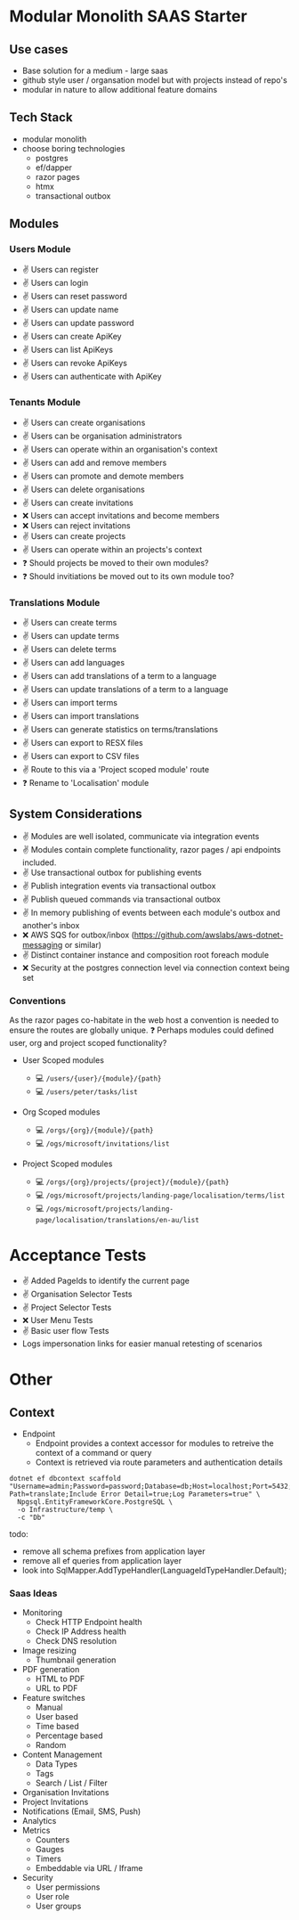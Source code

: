 # Modular Monolith SAAS Starter

## Use cases

- Base solution for a medium - large saas
- github style user / organsation model but with projects instead of repo's
- modular in nature to allow additional feature domains

## Tech Stack

- modular monolith
- choose boring technologies
    - postgres
    - ef/dapper
    - razor pages
    - htmx
    - transactional outbox

## Modules

### Users Module

- :v: Users can register
- :v: Users can login
- :v: Users can reset password
- :v: Users can update name
- :v: Users can update password
- :v: Users can create ApiKey
- :v: Users can list ApiKeys
- :v: Users can revoke ApiKeys
- :v: Users can authenticate with ApiKey

### Tenants Module

- :v: Users can create organisations
- :v: Users can be organisation administrators
- :v: Users can operate within an organisation's context
- :v: Users can add and remove members
- :v: Users can promote and demote members
- :v: Users can delete organisations
- :v: Users can create invitations
- :x: Users can accept invitations and become members
- :x: Users can reject invitations
- :v: Users can create projects
- :v: Users can operate within an projects's context
- :question: Should projects be moved to their own modules?
- :question: Should invitiations be moved out to its own module too?

### Translations Module

- :v: Users can create terms
- :v: Users can update terms
- :v: Users can delete terms
- :v: Users can add languages
- :v: Users can add translations of a term to a language
- :v: Users can update translations of a term to a language
- :v: Users can import terms
- :v: Users can import translations
- :v: Users can generate statistics on terms/translations
- :v: Users can export to RESX files
- :v: Users can export to CSV files
- :v: Route to this via a 'Project scoped module' route
- :question: Rename to 'Localisation' module

## System Considerations

- :v: Modules are well isolated, communicate via integration events
- :v: Modules contain complete functionality, razor pages / api endpoints included.
- :v: Use transactional outbox for publishing events
- :v: Publish integration events via transactional outbox
- :v: Publish queued commands via transactional outbox
- :v: In memory publishing of events between each module's outbox and another's inbox
- :x: AWS SQS for outbox/inbox (https://github.com/awslabs/aws-dotnet-messaging or similar)
- :v: Distinct container instance and composition root foreach module
- :x: Security at the postgres connection level via connection context being set

### Conventions

As the razor pages co-habitate in the web host a convention is needed to ensure the routes are globally unique.
:question: Perhaps modules could defined user, org and project scoped functionality?

- User Scoped modules
    - :computer: `/users/{user}/{module}/{path}`
    - :computer: `/users/peter/tasks/list`

- Org Scoped modules
    - :computer: `/orgs/{org}/{module}/{path}`
    - :computer: `/ogs/microsoft/invitations/list`

- Project Scoped modules
    - :computer: `/orgs/{org}/projects/{project}/{module}/{path}`
    - :computer: `/ogs/microsoft/projects/landing-page/localisation/terms/list`
    - :computer: `/ogs/microsoft/projects/landing-page/localisation/translations/en-au/list`

# Acceptance Tests

- :v: Added PageIds to identify the current page
- :v: Organisation Selector Tests
- :v: Project Selector Tests
- :x: User Menu Tests
- :v: Basic user flow Tests
- Logs impersonation links for easier manual retesting of scenarios

# Other

## Context

- Endpoint
    - Endpoint provides a context accessor for modules to retreive the context of a command or query
    - Context is retrieved via route parameters and authentication details

```shell
dotnet ef dbcontext scaffold "Username=admin;Password=password;Database=db;Host=localhost;Port=5432;Search Path=translate;Include Error Detail=true;Log Parameters=true" \
  Npgsql.EntityFrameworkCore.PostgreSQL \
  -o Infrastructure/temp \
  -c "Db"
```

todo:

- remove all schema prefixes from application layer
- remove all ef queries from application layer
- look into SqlMapper.AddTypeHandler(LanguageIdTypeHandler.Default);

### Saas Ideas

- Monitoring
    - Check HTTP Endpoint health
    - Check IP Address health
    - Check DNS resolution
- Image resizing
    - Thumbnail generation
- PDF generation
    - HTML to PDF
    - URL to PDF
- Feature switches
    - Manual
    - User based
    - Time based
    - Percentage based
    - Random
- Content Management
    - Data Types
    - Tags
    - Search / List / Filter
- Organisation Invitations
- Project Invitations
- Notifications (Email, SMS, Push)
- Analytics
- Metrics
    - Counters
    - Gauges
    - Timers
    - Embeddable via URL / Iframe
- Security
    - User permissions
    - User role
    - User groups